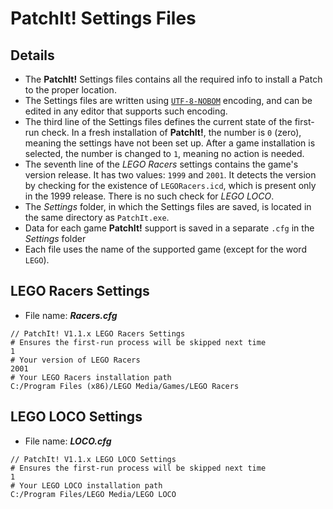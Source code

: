 PatchIt! Settings Files
=======================

Details
-------

* The **PatchIt!** Settings files contains all the required info to install a Patch to the proper location.
* The Settings files are written using [`UTF-8-NOBOM`](http://en.wikipedia.org/wiki/UTF-8#Byte_order_mark) encoding, and can be edited in any editor that supports such encoding.
* The third line of the Settings files defines the current state of the first-run check. In a fresh installation of **PatchIt!**,
the number is `0` (zero), meaning the settings have not been set up. After a game installation is selected, the number is changed to `1`, 
meaning no action is needed.
* The seventh line of the _LEGO Racers_ settings contains the game's version release. It has two values: `1999` and `2001`. 
It detects the version by checking for the existence of `LEGORacers.icd`, which is present only in the 1999 release.
There is no such check for _LEGO LOCO_.
* The _Settings_ folder, in which the Settings files are saved, is located in the same directory as `PatchIt.exe`.
* Data for each game **PatchIt!** support is saved in a separate `.cfg` in the _Settings_ folder
* Each file uses the name of the supported game (except for the word `LEGO`). 

LEGO Racers Settings
----------------------------

* File name: _**Racers.cfg**_

```
// PatchIt! V1.1.x LEGO Racers Settings
# Ensures the first-run process will be skipped next time
1
# Your version of LEGO Racers
2001
# Your LEGO Racers installation path
C:/Program Files (x86)/LEGO Media/Games/LEGO Racers
```

LEGO LOCO Settings
--------------------------

* File name: _**LOCO.cfg**_

```
// PatchIt! V1.1.x LEGO LOCO Settings
# Ensures the first-run process will be skipped next time
1
# Your LEGO LOCO installation path
C:/Program Files/LEGO Media/LEGO LOCO
```